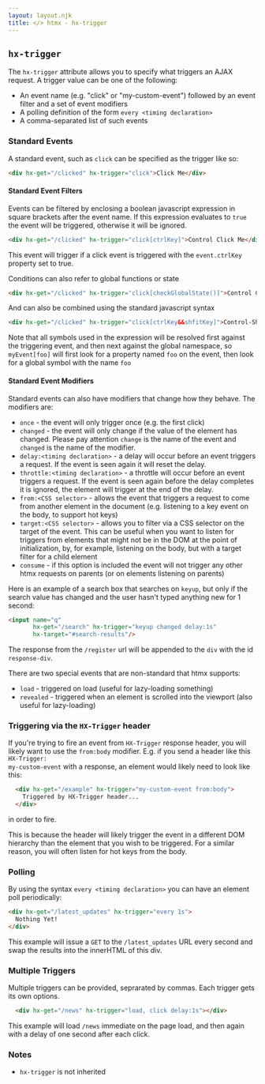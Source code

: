 ```yaml
---
layout: layout.njk
title: </> htmx - hx-trigger
---
```


## `hx-trigger`

The `hx-trigger` attribute allows you to specify what triggers an AJAX request.  A trigger
value can be one of the following:

* An event name (e.g. "click" or "my-custom-event") followed by an event filter and a set of event modifiers
* A polling definition of the form `every <timing declaration>`
* A comma-separated list of such events

### Standard Events

A standard event, such as `click` can be specified as the trigger like so:

```html
<div hx-get="/clicked" hx-trigger="click">Click Me</div>
```

#### Standard Event Filters

Events can be filtered by enclosing a boolean javascript expression in square brackets after the event name.  If
this expression evaluates to `true` the event will be triggered, otherwise it will be ignored.

```html
<div hx-get="/clicked" hx-trigger="click[ctrlKey]">Control Click Me</div>
```

This event will trigger if a click event is triggered with the `event.ctrlKey` property set to true.

Conditions can also refer to global functions or state

```html
<div hx-get="/clicked" hx-trigger="click[checkGlobalState()]">Control Click Me</div>
```

And can also be combined using the standard javascript syntax

```html
<div hx-get="/clicked" hx-trigger="click[ctrlKey&&shfitKey]">Control-Shift Click Me</div>
```

Note that all symbols used in the expression will be resolved first against the triggering event, and then next
against the global namespace, so `myEvent[foo]` will first look for a property named `foo` on the event, then look
for a global symbol with the name `foo`

#### Standard Event Modifiers

Standard events can also have modifiers that change how they behave.  The modifiers are:

* `once` - the event will only trigger once (e.g. the first click)
* `changed` - the event will only change if the value of the element has changed. Please pay attention `change` is the name of the event and `changed` is the name of the modifier.
* `delay:<timing declaration>` - a delay will occur before an event triggers a request.  If the event
is seen again it will reset the delay.
* `throttle:<timing declaration>` - a throttle will occur before an event triggers a request.  If the event
is seen again before the delay completes it is ignored, the element will trigger at the end of the delay.
* `from:<CSS selector>` - allows the event that triggers a request to come from another element in the document (e.g. listening to a key event on the body, to support hot keys)
* `target:<CSS selector>` - allows you to filter via a CSS selector on the target of the event.  This can be useful when you want to listen for
triggers from elements that might not be in the DOM at the point of initialization, by, for example, listening on the body, 
but with a target filter for a child element
* `consume` - if this option is included the event will not trigger any other htmx requests on parents (or on elements
  listening on parents)

Here is an example of a search box that searches on `keyup`, but only if the search value has changed
and the user hasn't typed anything new for 1 second:

```html
<input name="q" 
       hx-get="/search" hx-trigger="keyup changed delay:1s"
       hx-target="#search-results"/>
```

The response from the `/register` url will be appended to the `div` with the id `response-div`.

There are two special events that are non-standard that htmx supports:

* `load` - triggered on load (useful for lazy-loading something)
* `revealed` - triggered when an element is scrolled into the viewport (also useful for lazy-loading)

### Triggering via the `HX-Trigger` header 

If you're trying to fire an event from <code>HX-Trigger</code> response  header, you will likely want to 
use the `from:body` modifier.  E.g. if you send a header like this <code>HX-Trigger: my-custom-event</code> 
with a response, an element would likely need to look like this:

```html
  <div hx-get="/example" hx-trigger="my-custom-event from:body">
    Triggered by HX-Trigger header...
  </div>
```

in order to fire.
  
This is because the header will likely trigger the event in a different DOM hierarchy than the element that you
wish to be triggered.  For a similar reason, you will often listen for hot keys from the body.

### Polling

By using the syntax `every <timing declaration>` you can have an element poll periodically:

```html
<div hx-get="/latest_updates" hx-trigger="every 1s">
  Nothing Yet!
</div>
```

This example will issue a `GET` to the `/latest_updates` URL every second and swap the results into
the innerHTML of this div.

### Multiple Triggers

Multiple triggers can be provided, seprarated by commas.  Each trigger gets its own options.
```html
  <div hx-get="/news" hx-trigger="load, click delay:1s"></div>
```
This example will load `/news` immediate on the page load, and then again with a delay of one second after each click.

### Notes

* `hx-trigger` is not inherited
